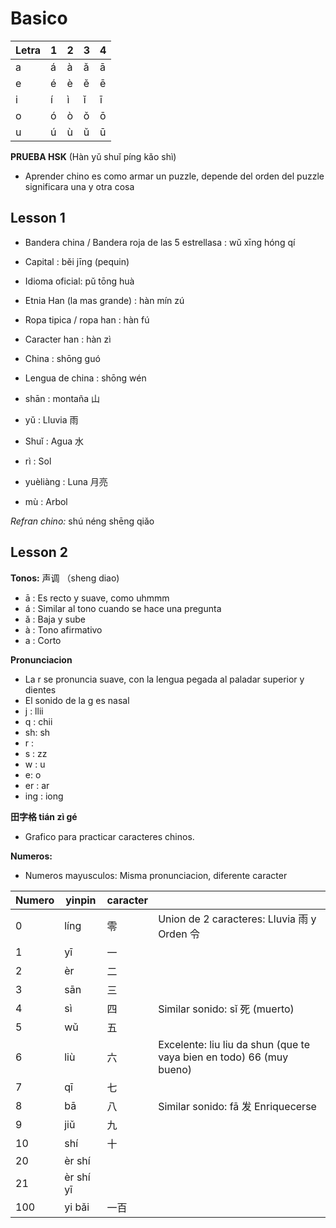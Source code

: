 # Basico
| Letra | 1 | 2 | 3 | 4 |
| ---- | ---- | ---- | ---- | ---- |
| a | á | à | ǎ | ā |
| e | é | è | ě | ē |
| i | í | ì | ǐ | ī |
| o | ó | ò | ǒ | ō |
| u | ú | ù | ǔ | ū |

**PRUEBA HSK** (Hàn yǔ shuǐ píng kǎo shì)
- Aprender chino es como armar un puzzle, depende del orden del puzzle significara una y otra cosa

## Lesson 1

- Bandera china / Bandera roja de las 5 estrellasa : wǔ xīng hóng qí
- Capital : běi jīng (pequin)
- Idioma oficial: pǔ tōng huà
- Etnia Han (la mas grande) : hàn mín zú
- Ropa tipica / ropa han :  hàn fú
- Caracter han : hàn zì
- China : shōng guó
- Lengua de china : shōng wén

- shān : montaña   山
- yǔ : Lluvia   雨
- Shuǐ : Agua  水
- rì : Sol  
- yuèliàng : Luna  月亮
- mù : Arbol

*Refran chino:* shú néng shēng qiǎo

## Lesson 2

**Tonos:** 声调 （sheng diao)
- ā : Es recto y suave, como uhmmm
- á : Similar al tono cuando se hace una pregunta
- ǎ : Baja y sube
- à : Tono afirmativo 
- a : Corto 

**Pronunciacion**
- La r se pronuncia suave, con la lengua pegada al paladar superior y dientes 
- El sonido de la g es nasal
- j : llii
- q : chii
- sh: sh
- r : 
- s : zz
- w : u
- e: o
- er : ar
- ing : iong

**田字格  tián zì gé**
- Grafico para practicar caracteres chinos. 

**Numeros:**

- Numeros mayusculos: Misma pronunciacion, diferente caracter

| Numero | yinpin | caracter |  |
| ---- | ---- | ---- | ---- |
| 0 | líng | 零 | Union de 2 caracteres: Lluvia 雨 y Orden  令 |
| 1 | yī | 一 |  |
| 2 | èr | 二 |  |
| 3 | sān | 三 |  |
| 4 | sì | 四 | Similar sonido: sǐ 死 (muerto) |
| 5 | wǔ | 五 |  |
| 6 | liù | 六 | Excelente: liu liu da shun (que te vaya bien en todo) 66 (muy bueno) |
| 7 | qī | 七 |  |
| 8 | bā | 八 | Similar sonido:  fā 发 Enriquecerse |
| 9 | jiǔ | 九 |  |
| 10 | shí | 十 |  |
| 20 | èr shí |  |  |
| 21 | èr shí yī |  |  |
| 100 | yi bǎi | 一百 |  |

